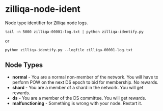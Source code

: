 # zilliqa-node-ident

Node type identifier for Zilliqa node logs.

```
tail -n 5000 zilliqa-00001-log.txt | python zilliqa-identify.py
```

or

```
python zilliqa-identify.py --logfile zilliqa-00001-log.txt
```

## Node Types

* **normal** - You are a normal non-member of the network. You will have to perform POW on the next DS epoch to bid for membership. No rewards.
* **shard** - You are a member of a shard in the network. You will get rewards.
* **ds** - You are a member of the DS committee. You will get rewards.
* **malfunctioning** - Something is wrong with your node. Restart it.
